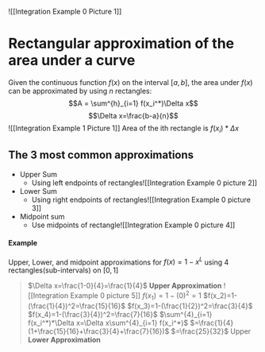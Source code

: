 ![[Integration Example 0 Picture 1]]
# Rectangular approximation of the area under a curve
Given the continuous function $f(x)$ on the interval $[a,b]$, the area under $f(x)$ can be approximated by using $n$ rectangles:
$$A = \sum^{h}_{i=1} f(x_i^*)\Delta x$$
$$\Delta x=\frac{b-a}{n}$$
![[Integration Example 1 Picture 1]]
Area of the ith rectangle is $f(x_i)*\Delta x$
## The 3 most common approximations
- Upper Sum
	- Using left endpoints of rectangles![[Integration Example 0 picture 2]]
- Lower Sum
	- Using right endpoints of rectangles![[Integration Example 0 picture 3]]
- Midpoint sum
	- Use midpoints of rectangle![[Integration Example 0 picture 4]]
#### Example
Upper, Lower, and midpoint approximations for $f(x)=1-x^L$ using 4 rectangles(sub-intervals) on $[0,1]$
> $\Delta x=\frac{1-0}{4}=\frac{1}{4}$
> **Upper Approximation** ![[Integration Example 0 picture 5]]
> $f(x_1)=1-(0)^2=1$
> $f(x_2)=1-(\frac{1}{4})^2=\frac{15}{16}$
> $f(x_3)=1-(\frac{1}{2})^2=\frac{3}{4}$
> $f(x_4)=1-(\frac{3}{4})^2=\frac{7}{16}$
> $\sum^{4}_{i=1} f(x_i^*)*\Delta x=\Delta x\sum^{4}_{i=1} f(x_i^*)$
> $=\frac{1}{4}(1+\frac{15}{16}+\frac{3}{4}+\frac{7}{16})$
> $=\frac{25}{32}$ Upper
> **Lower Approximation**
> 